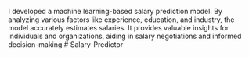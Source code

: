 I developed a machine learning-based salary prediction model. By analyzing various factors like experience, education, and industry, the model accurately estimates salaries. It provides valuable insights for individuals and organizations, aiding in salary negotiations and informed decision-making.#   S a l a r y - P r e d i c t o r  
 